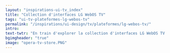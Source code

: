 ```yaml
---
layout: "inspirations-ui-tv_index"
title: "Collection d'interfaces LG WebOS TV"
tags: "ui-tv-plateformes-lg-webos-tv"
permalink: "/inspirations/ui-design/tv/plateformes/lg-webos-tv/"
intro:
text-twtr: "En train d'explorer la collection d'interfaces LG WebOS TV du @MagDuWebdesign"
bgimgheader: "true"
image: "opera-tv-store.PNG"
---
```


